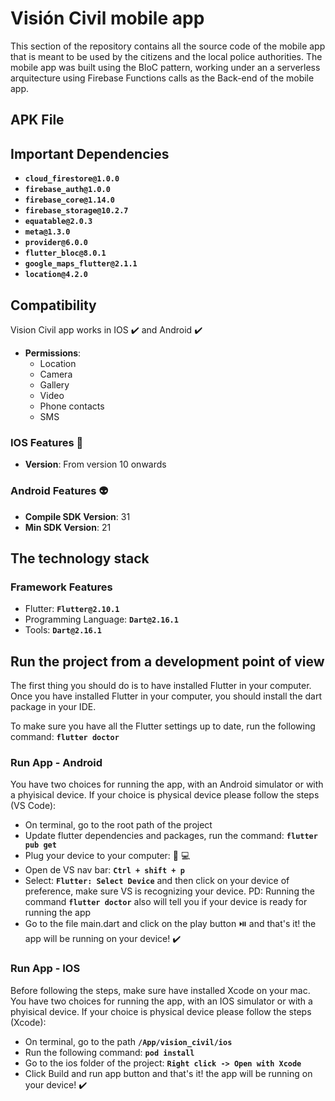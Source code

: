 # Visión Civil mobile app

This section of the repository contains all the source code of the mobile app that is meant to be used by the citizens and the local police authorities. The mobile app was built using the BloC pattern, working under an a serverless arquitecture using Firebase Functions calls as the Back-end of the mobile app.

## **APK File**


## **Important Dependencies**
* **`cloud_firestore@1.0.0`**
* **`firebase_auth@1.0.0`**
* **`firebase_core@1.14.0`**
* **`firebase_storage@10.2.7`**
* **`equatable@2.0.3`**
* **`meta@1.3.0`**
* **`provider@6.0.0`**
* **`flutter_bloc@8.0.1`**
* **`google_maps_flutter@2.1.1`**
* **`location@4.2.0`**


## **Compatibility**
Vision Civil app works in IOS :heavy_check_mark: and Android :heavy_check_mark:

* **Permissions**:
  * Location
  * Camera
  * Gallery
  * Video
  * Phone contacts
  * SMS

### **IOS Features :green_apple:**                                                       
* **Version**: From version 10 onwards


### **Android Features :alien:** 
* **Compile SDK Version**: 31
* **Min SDK Version**: 21


## **The technology stack**

### **Framework Features**
* Flutter: **`Flutter@2.10.1`**
* Programming Language: **`Dart@2.16.1`**
* Tools: **`Dart@2.16.1`**

## **Run the project from a development point of view**
The first thing you should do is to have installed Flutter in your computer. Once you have installed Flutter in your computer, you should install the dart package in your IDE.

To make sure you have all the Flutter settings up to date, run the following command: **`flutter doctor`**

### **Run App - Android**
You have two choices for running the app, with an Android simulator or with a phyisical device. If your choice is physical device please follow the steps (VS Code):
* On terminal, go to the root path of the project
* Update flutter dependencies and packages, run the command: **`flutter pub get`**
* Plug your device to your computer: :iphone: :computer:
* Open de VS nav bar:   **`Ctrl + shift + p`**
* Select: **`Flutter: Select Device`** and then click on your device of preference, make sure VS is recognizing your device. PD: Running the command **`flutter doctor`** also will tell you if your device is ready for running the app
* Go to the file main.dart and click on the play button :play_or_pause_button: and that's it! the app will be running on your device! :heavy_check_mark:

### **Run App - IOS**
Before following the steps, make sure have installed Xcode on your mac. You have two choices for running the app, with an IOS simulator or with a phyisical device. If your choice is physical device please follow the steps (Xcode):
*  On terminal, go to the path  **`/App/vision_civil/ios`**
*  Run the following command: **`pod install`**
*  Go to the ios folder of the project: **`Right click -> Open with Xcode`**
*  Click Build and run app button and that's it! the app will be running on your device! :heavy_check_mark:

